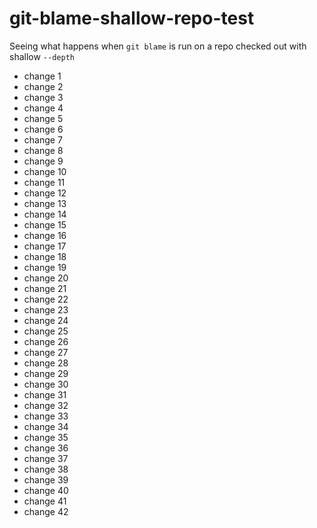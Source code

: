 # git-blame-shallow-repo-test
Seeing what happens when `git blame` is run on a repo checked out with shallow `--depth`
- change 1
- change 2
- change 3
- change 4
- change 5
- change 6
- change 7
- change 8
- change 9
- change 10
- change 11
- change 12
- change 13
- change 14
- change 15
- change 16
- change 17
- change 18
- change 19
- change 20
- change 21
- change 22
- change 23
- change 24
- change 25
- change 26
- change 27
- change 28
- change 29
- change 30
- change 31
- change 32
- change 33
- change 34
- change 35
- change 36
- change 37
- change 38
- change 39
- change 40
- change 41
- change 42
